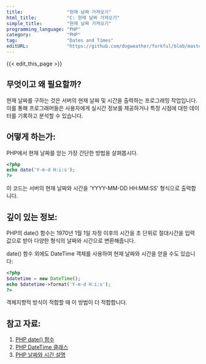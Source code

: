 ```yaml
---
title:                "현재 날짜 가져오기"
html_title:           "C: 현재 날짜 가져오기"
simple_title:         "현재 날짜 가져오기"
programming_language: "PHP"
category:             "PHP"
tag:                  "Dates and Times"
editURL:              "https://github.com/dogweather/forkful/blob/master/content/ko/php/getting-the-current-date.md"
---
```


{{< edit_this_page >}}

## 무엇이고 왜 필요할까?

현재 날짜를 구하는 것은 서버의 현재 날짜 및 시간을 출력하는 프로그래밍 작업입니다. 이를 통해 프로그래머들은 사용자에게 실시간 정보를 제공하거나 특정 시점에 대한 데이터를 기록하고 분석할 수 있습니다.

## 어떻게 하는가:

PHP에서 현재 날짜를 얻는 가장 간단한 방법을 살펴봅시다.

```PHP
<?php
echo date('Y-m-d H:i:s');
?>
```

이 코드는 서버의 현재 날짜와 시간을 'YYYY-MM-DD HH:MM:SS' 형식으로 출력합니다.

## 깊이 있는 정보:

PHP의 date() 함수는 1970년 1월 1일 자정 이후의 시간을 초 단위로 절대시간을 입력값으로 받아 다양한 형식의 날짜와 시간으로 변환해줍니다. 

date() 함수 외에도 DateTime 객체를 사용하여 현재 날짜와 시간을 얻을 수도 있습니다:

```PHP
<?php
$datetime = new DateTime();
echo $datetime->format('Y-m-d H:i:s');
?>
```

객체지향적 방식이 적합할 때 이 방법이 더 적합합니다. 

## 참고 자료:

1. [PHP date() 함수](https://www.php.net/manual/en/function.date.php)
2. [PHP DateTime 클래스](https://www.php.net/manual/en/class.datetime.php)
3. [PHP 날짜와 시간 설명](https://www.w3schools.com/php/php_date.asp)